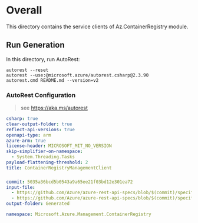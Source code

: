 # Overall
This directory contains the service clients of Az.ContainerRegistry module.

## Run Generation
In this directory, run AutoRest:
```
autorest --reset
autorest --use:@microsoft.azure/autorest.csharp@2.3.90
autorest.cmd README.md --version=v2
```

### AutoRest Configuration
> see https://aka.ms/autorest

``` yaml
csharp: true
clear-output-folder: true
reflect-api-versions: true
openapi-type: arm
azure-arm: true
license-header: MICROSOFT_MIT_NO_VERSION
skip-simplifier-on-namespace:
  - System.Threading.Tasks
payload-flattening-threshold: 2
title: ContainerRegistryManagementClient
```


### 
``` yaml 
commit: 5035a36bcd5b0543a9a65ee21f03bd12e301ea72
input-file:
  - https://github.com/Azure/azure-rest-api-specs/blob/$(commit)/specification/containerregistry/resource-manager/Microsoft.ContainerRegistry/stable/2019-05-01/containerregistry.json
  - https://github.com/Azure/azure-rest-api-specs/blob/$(commit)/specification/containerregistry/resource-manager/Microsoft.ContainerRegistry/stable/2019-04-01/containerregistry_build.json
output-folder: Generated

namespace: Microsoft.Azure.Management.ContainerRegistry
```